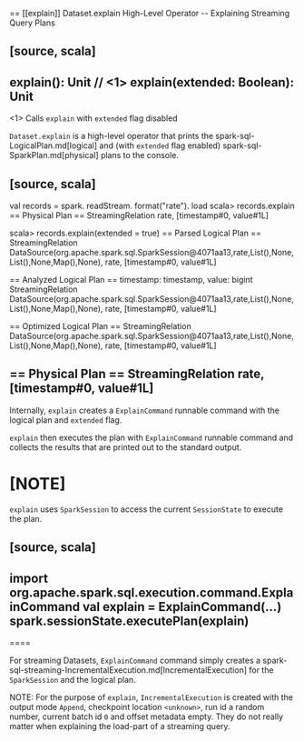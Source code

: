 == [[explain]] Dataset.explain High-Level Operator -- Explaining Streaming Query Plans

[source, scala]
----
explain(): Unit // <1>
explain(extended: Boolean): Unit
----
<1> Calls `explain` with `extended` flag disabled

`Dataset.explain` is a high-level operator that prints the spark-sql-LogicalPlan.md[logical] and (with `extended` flag enabled) spark-sql-SparkPlan.md[physical] plans to the console.

[source, scala]
----
val records = spark.
  readStream.
  format("rate").
  load
scala> records.explain
== Physical Plan ==
StreamingRelation rate, [timestamp#0, value#1L]

scala> records.explain(extended = true)
== Parsed Logical Plan ==
StreamingRelation DataSource(org.apache.spark.sql.SparkSession@4071aa13,rate,List(),None,List(),None,Map(),None), rate, [timestamp#0, value#1L]

== Analyzed Logical Plan ==
timestamp: timestamp, value: bigint
StreamingRelation DataSource(org.apache.spark.sql.SparkSession@4071aa13,rate,List(),None,List(),None,Map(),None), rate, [timestamp#0, value#1L]

== Optimized Logical Plan ==
StreamingRelation DataSource(org.apache.spark.sql.SparkSession@4071aa13,rate,List(),None,List(),None,Map(),None), rate, [timestamp#0, value#1L]

== Physical Plan ==
StreamingRelation rate, [timestamp#0, value#1L]
----

Internally, `explain` creates a `ExplainCommand` runnable command with the logical plan and `extended` flag.

`explain` then executes the plan with `ExplainCommand` runnable command and collects the results that are printed out to the standard output.

[NOTE]
====
`explain` uses `SparkSession` to access the current `SessionState` to execute the plan.

[source, scala]
----
import org.apache.spark.sql.execution.command.ExplainCommand
val explain = ExplainCommand(...)
spark.sessionState.executePlan(explain)
----
====

For streaming Datasets, `ExplainCommand` command simply creates a spark-sql-streaming-IncrementalExecution.md[IncrementalExecution] for the `SparkSession` and the logical plan.

NOTE: For the purpose of `explain`, `IncrementalExecution` is created with the output mode `Append`, checkpoint location `<unknown>`, run id a random number, current batch id `0` and offset metadata empty. They do not really matter when explaining the load-part of a streaming query.

